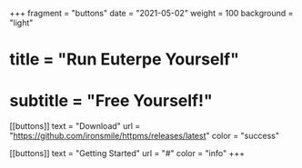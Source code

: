 +++
fragment = "buttons"
date = "2021-05-02"
weight = 100
background = "light"

# title = "Run Euterpe Yourself"
# subtitle = "Free Yourself!"

[[buttons]]
  text = "Download"
  url = "https://github.com/ironsmile/httpms/releases/latest"
  color = "success"

[[buttons]]
  text = "Getting Started"
  url = "#"
  color = "info"
+++
